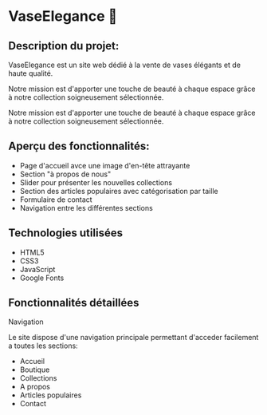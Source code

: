 # VaseElegance 🏺


## Description du projet:
VaseElegance est un site web dédié à la vente de vases élégants et de haute qualité.

Notre mission est d'apporter une touche de beauté à chaque espace grâce à notre collection soigneusement sélectionnée.

Notre mission est d'apporter une touche de beauté à chaque espace grâce à notre collection soigneusement sélectionnée.


## Aperçu des fonctionnalités:
- Page d'accueil avce une image d'en-tête attrayante
- Section "à propos de nous"
- Slider pour présenter les nouvelles collections
- Section des articles populaires avec catégorisation par taille
- Formulaire de contact
- Navigation entre les différentes sections 


## Technologies utilisées

- HTML5  
- CSS3  
- JavaScript  
- Google Fonts

## Fonctionnalités détaillées 
Navigation

Le site dispose d'une navigation principale permettant d'acceder facilement a toutes les sections:

- Accueil
- Boutique
- Collections
- A propos
- Articles populaires
- Contact




